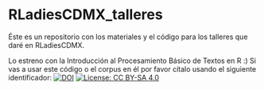 # RLadiesCDMX_talleres
Éste es un repositorio con los materiales y el código para los talleres que daré en RLadiesCDMX.

Lo estreno con la Introducción al Procesamiento Básico de Textos en R :)
Si vas a usar este código o el corpus en él por favor cítalo usando el siguiente identificador:
[![DOI](https://zenodo.org/badge/DOI/10.5281/zenodo.2231472.svg)](https://doi.org/10.5281/zenodo.2231472)
[![License: CC BY-SA 4.0](https://img.shields.io/badge/License-CC%20BY--SA%204.0-lightgrey.svg)](https://creativecommons.org/licenses/by-sa/4.0/)
